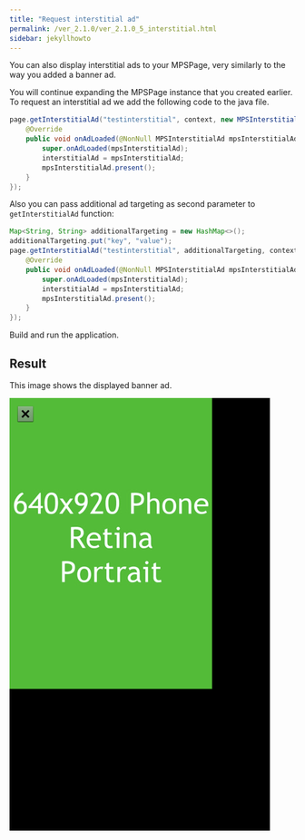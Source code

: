 ```yaml
---
title: "Request interstitial ad"
permalink: /ver_2.1.0/ver_2.1.0_5_interstitial.html
sidebar: jekyllhowto
---
```

You can also display interstitial ads to your MPSPage, very similarly to the way you added a banner ad.

You will continue expanding the MPSPage instance that you created earlier. To request an interstitial ad we add the following code to the java file.

```java
page.getInterstitialAd("testinterstitial", context, new MPSInterstitialAdListener() {
    @Override
    public void onAdLoaded(@NonNull MPSInterstitialAd mpsInterstitialAd) {
        super.onAdLoaded(mpsInterstitialAd);
        interstitialAd = mpsInterstitialAd;
        mpsInterstitialAd.present();
    }
});
```

Also you can pass additional ad targeting as second parameter to `getInterstitialAd` function:

```java
Map<String, String> additionalTargeting = new HashMap<>();
additionalTargeting.put("key", "value");
page.getInterstitialAd("testinterstitial", additionalTargeting, context, new MPSInterstitialAdListener() {
    @Override
    public void onAdLoaded(@NonNull MPSInterstitialAd mpsInterstitialAd) {
        super.onAdLoaded(mpsInterstitialAd);
        interstitialAd = mpsInterstitialAd;
        mpsInterstitialAd.present();
    }
});
```

Build and run the application.

## Result

This image shows the displayed banner ad.

![Interstitial Ad](/images/android/interstitial.png)
